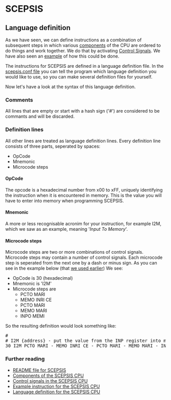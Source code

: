 
# SCEPSIS

## Language definition

As we have seen, we can define instructions as a combination of subsequent steps in which various [components](./Components.md) of the CPU are ordered to do things and work together. We do that by activating [Control Signals](./ControlSignals.md). We have also seen an [example](./Example.md) of how this could be done.

The instructions for SCEPSIS are defined in a language definition file. In the [scepsis.conf file](../source/config/scepsis.conf) you can tell the program which language definition you would like to use, so you can make several definition files for yourself.

Now let's have a look at the syntax of this language definition.

### Comments

All lines that are empty or start with a hash sign ('#') are considered to be commants and will be discarded.

### Definition lines

All other lines are treated as language definition lines. Every definition line consists of three parts, seperated by spaces:

- OpCode
- Mnemonic
- Microcode steps

#### OpCode
The opcode is a hexadecimal number from x00 to xFF, uniquely identifying the instruction when it is encountered in memory. This is the value you will have to enter into memory when programming SCEPSIS.

#### Mnemonic
A more or less recognisable acronim for your instruction, for example I2M, which we saw as an example, meaning '*Input To Memory*'.

#### Microcode steps
Microcode steps are two or more combinations of control signals. Microcode steps may contain a number of control signals. Each microcode step is seperated from the next one by a dash or minus sign. As you can see in the example below (that [we used earlier](./Example.md)) We see:

- OpCode is 30 (hexadecimal)
- Mnemonic is 'I2M'
- Microcode steps are
  * PCTO MARI 
  * MEMO INRI CE 
  * PCTO MARI 
  * MEMO MARI 
  * INPO MEMI

So the resulting definition would look something like:

<pre>
#
# I2M {address} - put the value from the INP register into memory location {address]
30 I2M PCTO MARI - MEMO INRI CE - PCTO MARI - MEMO MARI - INPO MEMI
</pre>



### Further reading

- [README file for SCEPSIS](../README.md)
- [Components of the SCEPSIS CPU](./Components.md)
- [Control signals in the SCEPSIS CPU](./ControlSignals.md)
- [Example instruction for the SCEPSIS CPU](./Example.md)
- [Language definition for the SCEPSIS CPU](./Langdef.md)

